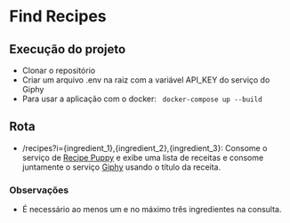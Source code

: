 # Find Recipes

## Execução do projeto 
 - Clonar o repositório
 - Criar um arquivo .env na raiz com a variável API_KEY do serviço do Giphy
 - Para usar a aplicação com o docker:
  `` docker-compose up --build``

## Rota

* /recipes?i={ingredient_1},{ingredient_2},{ingredient_3}: Consome o serviço de [Recipe Puppy](http://www.recipepuppy.com/about/api/) e exibe uma lista de receitas e consome juntamente o serviço [Giphy](https://developers.giphy.com/docs/sdk) usando o título da receita.

### Observações
* É necessário ao menos um e no máximo três ingredientes na consulta.